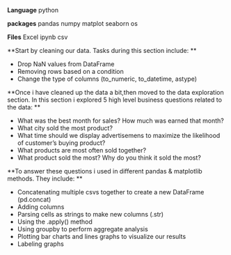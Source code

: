 ****Language****
python

**packages**
pandas
numpy
matplot
seaborn
os


**Files**
Excel
ipynb
csv

**Start by cleaning our data. Tasks during this section include:
**
- Drop NaN values from DataFrame
- Removing rows based on a condition
- Change the type of columns (to_numeric, to_datetime, astype)

**Once i have cleaned up the data a bit,then moved to the data exploration section. In this section i explored 5 high level business questions related to the data:
**
- What was the best month for sales? How much was earned that month?
- What city sold the most product?
- What time should we display advertisemens to maximize the likelihood of customer’s buying product?
- What products are most often sold together?
- What product sold the most? Why do you think it sold the most?

**To answer these questions i used in different pandas & matplotlib methods. They include:
**
- Concatenating multiple csvs together to create a new DataFrame (pd.concat)
- Adding columns
- Parsing cells as strings to make new columns (.str)
- Using the .apply() method
- Using groupby to perform aggregate analysis
- Plotting bar charts and lines graphs to visualize our results
- Labeling graphs

